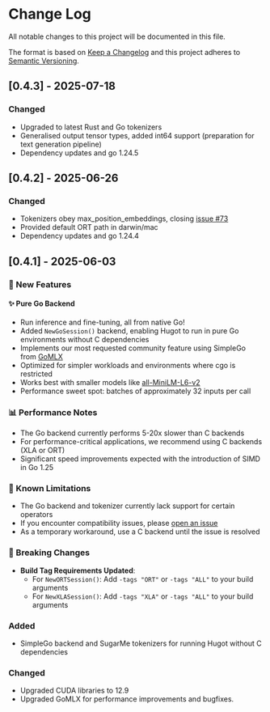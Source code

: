 # Change Log
All notable changes to this project will be documented in this file.

The format is based on [Keep a Changelog](http://keepachangelog.com/)
and this project adheres to [Semantic Versioning](http://semver.org/).

## [0.4.3] - 2025-07-18

### Changed

- Upgraded to latest Rust and Go tokenizers
- Generalised output tensor types, added int64 support (preparation for text generation pipeline) 
- Dependency updates and go 1.24.5

## [0.4.2] - 2025-06-26

### Changed

- Tokenizers obey max_position_embeddings, closing [issue #73](https://github.com/knights-analytics/hugot/issues/73)
- Provided default ORT path in darwin/mac
- Dependency updates and go 1.24.4

## [0.4.1] - 2025-06-03

### 🚀 New Features

#### ✨ Pure Go Backend
- Run inference and fine-tuning, all from native Go!
- Added `NewGoSession()` backend, enabling Hugot to run in pure Go environments without C dependencies
- Implements our most requested community feature using SimpleGo from [GoMLX](https://github.com/gomlx/gomlx)
- Optimized for simpler workloads and environments where cgo is restricted
- Works best with smaller models like [all-MiniLM-L6-v2](https://huggingface.co/sentence-transformers/all-MiniLM-L6-v2)
- Performance sweet spot: batches of approximately 32 inputs per call

### 📊 Performance Notes
- The Go backend currently performs 5-20x slower than C backends
- For performance-critical applications, we recommend using C backends (XLA or ORT)
- Significant speed improvements expected with the introduction of SIMD in Go 1.25

### 🐞 Known Limitations
- The Go backend and tokenizer currently lack support for certain operators
- If you encounter compatibility issues, please [open an issue](https://github.com/knights-analytics/hugot/issues/new)
- As a temporary workaround, use a C backend until the issue is resolved

### 🚨 Breaking Changes
- **Build Tag Requirements Updated**:
    - For `NewORTSession()`: Add `-tags "ORT"` or `-tags "ALL"` to your build arguments
    - For `NewXLASession()`: Add `-tags "XLA"` or `-tags "ALL"` to your build arguments

### Added

- SimpleGo backend and SugarMe tokenizers for running Hugot without C dependencies

### Changed

- Upgraded CUDA libraries to 12.9
- Upgraded GoMLX for performance improvements and bugfixes.

